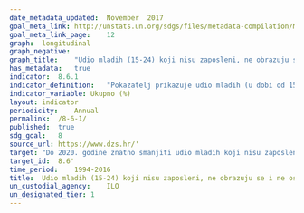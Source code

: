 ```yaml
---	
date_metadata_updated:	November  2017  
goal_meta_link:	http://unstats.un.org/sdgs/files/metadata-compilation/Metadata-Goal-8.pdf'
goal_meta_link_page:	12
graph:	longitudinal
graph_negative:	
graph_title:	"Udio mladih (15-24) koji nisu zaposleni, ne obrazuju se i ne osposobljavaju se"
has_metadata:	true
indicator:	8.6.1
indicator_definition:	"Pokazatelj prikazuje udio mladih (u dobi od 15 do 24 godine) koji nisu zaposleni, ne obrazuju se i ne osposobljavaju (također poznat kao NEET rate) Izvor: Eurostat"
indicator_variable:	Ukupno (%)
layout:	indicator
periodicity:	Annual
permalink:	/8-6-1/
published:	true
sdg_goal:	8
source_url:	https://www.dzs.hr/'
target:	"Do 2020. godine znatno smanjiti udio mladih koji nisu zaposleni, ne obrazuju se i ne osposobljavaju se"
target_id:	8.6'
time_period:	1994-2016
title:	Udio mladih (15-24) koji nisu zaposleni, ne obrazuju se i ne osposobljavaju se
un_custodial_agency:	ILO
un_designated_tier:	1
---	
```

